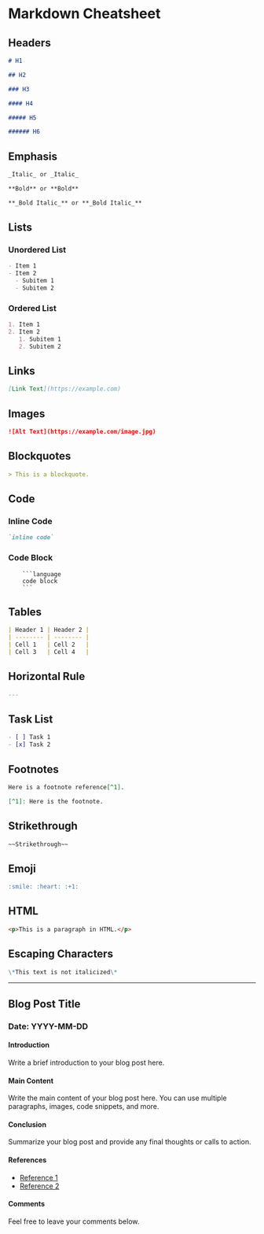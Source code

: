 # Markdown Cheatsheet

## Headers

```markdown
# H1

## H2

### H3

#### H4

##### H5

###### H6
```

## Emphasis

```markdown
_Italic_ or _Italic_

**Bold** or **Bold**

**_Bold Italic_** or **_Bold Italic_**
```

## Lists

### Unordered List

```markdown
- Item 1
- Item 2
  - Subitem 1
  - Subitem 2
```

### Ordered List

```markdown
1. Item 1
2. Item 2
   1. Subitem 1
   2. Subitem 2
```

## Links

```markdown
[Link Text](https://example.com)
```

## Images

```markdown
![Alt Text](https://example.com/image.jpg)
```

## Blockquotes

```markdown
> This is a blockquote.
```

## Code

### Inline Code

```markdown
`inline code`
```

### Code Block

        ```language
        code block
        ```

## Tables

```markdown
| Header 1 | Header 2 |
| -------- | -------- |
| Cell 1   | Cell 2   |
| Cell 3   | Cell 4   |
```

## Horizontal Rule

```markdown
---
```

## Task List

```markdown
- [ ] Task 1
- [x] Task 2
```

## Footnotes

```markdown
Here is a footnote reference[^1].

[^1]: Here is the footnote.
```

## Strikethrough

```markdown
~~Strikethrough~~
```

## Emoji

```markdown
:smile: :heart: :+1:
```

## HTML

```markdown
<p>This is a paragraph in HTML.</p>
```

## Escaping Characters

```markdown
\*This text is not italicized\*
```

---

## Blog Post Title

### Date: YYYY-MM-DD

#### Introduction

Write a brief introduction to your blog post here.

#### Main Content

Write the main content of your blog post here. You can use multiple paragraphs, images, code snippets, and more.

#### Conclusion

Summarize your blog post and provide any final thoughts or calls to action.

#### References

- [Reference 1](#)
- [Reference 2](#)

#### Comments

Feel free to leave your comments below.
